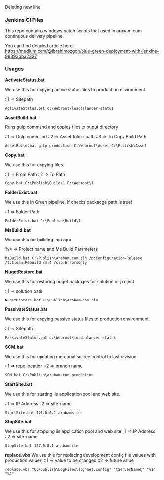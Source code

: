 Deleting new line  

### Jenkins CI Files
This repo contains windows batch scripts that used in arabam.com continuous delivery pipeline.

You can find detailed article here: https://medium.com/@ibrahimozgon/blue-green-deployment-with-jenkins-98393bba2327

### Usages

**ActivateStatus.bat**

We use this for copying active status files to production environment.

::1 => Sitepath
```
ActivateStatus.bat c:\Webroot\loadbalancer-status
```

**AssetBuild.bat**

Runs gulp command and copies files to ouput directory

::1 => Gulp command
::2 => Asset folder path
::3 => To Copy Build Path
```
AssetBuild.bat gulp-production C:\Webroot\Asset C:\Publish\Asset
```

**Copy.bat**

We use this for copying files.

::1 => From Path
::2 => To Path
```
Copy.bat C:\Publish\Build\1 E:\Webroot\1
```

**FolderExist.bat**

We use this in Green pipeline. If checks packacge path is true!

::1 => Folder Path
```
FolderExist.bat C:\Publish\Build\1
```

**MsBuild.bat**

We use this for building .net app

%* => Project name and Ms Build Parameters
```
MsBuild.bat C:\Publish\Arabam.com.sln /p:Configuration=Release /t:Clean;Rebuild /m:4 /clp:ErrorsOnly
```

**NugetRestore.bat**

We use this for restoring nuget packages for solution or project

::1 => solution path
```
NugetRestore.bat C:\Publish\Arabam.com.sln
```

**PassivateStatus.bat**

We use this for copying passive status files to production environment.

::1 => Sitepath
```
PassivateStatus.bat c:\Webroot\loadbalancer-status
```

**SCM.bat**

We use this for updating mercurial source control to last revision.

::1 => repo location
::2 => branch name
```
SCM.bat C:\Publish\arabam.con production
```

**StartSite.bat**

We use this for starting iis application pool and web site.

::1 => IP Address
::2 => site-name
```
StartSite.bat 127.0.0.1 arabamsite
```

**StopSite.bat**

We use this for stopping iis application pool and web site
::1 => IP Address
::2 => site-name
```
StopSite.bat 127.0.0.1 arabamsite
```

**replace.vbs**
 We use this for replacing development config file values with production values.
::1 => value to be changed
::2 => future value
```
replace.vbs "C:\publish\LogFiles\log4net.config" "@ServerName@" "%1" "%2"
```
